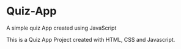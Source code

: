 # Quiz-App
A simple quiz App created using JavaScript

This is a Quiz App Project created with HTML, CSS and Javascript.
